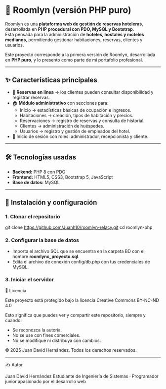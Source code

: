 # 🏨 Roomlyn (versión PHP puro)

Roomlyn es una **plataforma web de gestión de reservas hoteleras**, desarrollada en **PHP procedural con PDO, MySQL y Bootstrap**.  
Está pensada para la administración de **hoteles, hostales y moteles medianos**, permitiendo gestionar habitaciones, reservas, clientes y usuarios.  

Este proyecto corresponde a la primera versión de Roomlyn, desarrollada en **PHP puro**, y lo presento como parte de mi portafolio profesional.  

---

## ✨ Características principales

- 📅 **Reservas en línea** → los clientes pueden consultar disponibilidad y registrar reservas.  
- 🏠 **Módulo administrativo** con secciones para:  
  - Inicio → estadísticas básicas de ocupación e ingresos.  
  - Habitaciones → creación, tipos de habitación y precios.  
  - Reservaciones → registro de reservas y consulta de historial.  
  - Clientes → administración de huéspedes.  
  - Usuarios → registro y gestión de empleados del hotel.  
- 🔑 Inicio de sesión con roles: administrador, recepcionista y cliente.  

---

## 🛠️ Tecnologías usadas

- **Backend:** PHP 8 con PDO  
- **Frontend:** HTML5, CSS3, Bootstrap 5, JavaScript  
- **Base de datos:** MySQL  

---

## 🚀 Instalación y configuración

### 1. Clonar el repositorio
git clone https://github.com/Juanh10/roomlyn-relacy.git
cd roomlyn-php

### 2. Configurar la base de datos
- Importa el archivo SQL que se encuentra en la carpeta BD con el nombre **roomlync_proyecto.sql**.
- Edita el archivo de conexión config/db.php con tus credenciales de MySQL.

### 3. Iniciar el servidor

📜 Licencia

Este proyecto está protegido bajo la licencia Creative Commons BY-NC-ND 4.0

Esto significa que puedes ver y compartir este repositorio, siempre y cuando:
- Se reconozca la autoría.
- No se use con fines comerciales.
- No se modifique ni distribuya con cambios.

© 2025 Juan David Hernández. Todos los derechos reservados.

---

✍️ Autor

Juan David Hernández
Estudiante de Ingeniería de Sistemas · Programador junior apasionado por el desarrollo web
